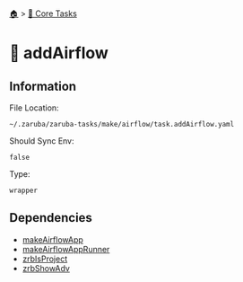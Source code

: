 <!--startTocHeader-->
[🏠](../README.md) > [🥝 Core Tasks](README.md)
# 🎐 addAirflow
<!--endTocHeader-->

## Information

File Location:

    ~/.zaruba/zaruba-tasks/make/airflow/task.addAirflow.yaml

Should Sync Env:

    false

Type:

    wrapper


## Dependencies

* [makeAirflowApp](make-airflow-app.md)
* [makeAirflowAppRunner](make-airflow-app-runner.md)
* [zrbIsProject](zrb-is-project.md)
* [zrbShowAdv](zrb-show-adv.md)
<!--startTocSubtopic-->

<!--endTocSubtopic-->